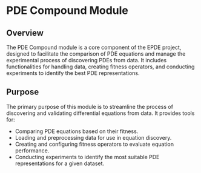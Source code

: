 # PDE Compound Module

## Overview

The PDE Compound module is a core component of the EPDE project, designed to facilitate the comparison of PDE equations and manage the experimental process of discovering PDEs from data. It includes functionalities for handling data, creating fitness operators, and conducting experiments to identify the best PDE representations.

## Purpose

The primary purpose of this module is to streamline the process of discovering and validating differential equations from data. It provides tools for:

- Comparing PDE equations based on their fitness.
- Loading and preprocessing data for use in equation discovery.
- Creating and configuring fitness operators to evaluate equation performance.
- Conducting experiments to identify the most suitable PDE representations for a given dataset.
